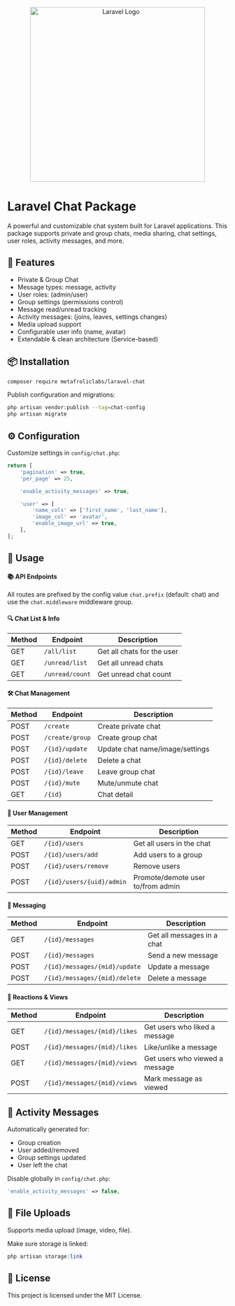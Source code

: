 <p align="center"><a href="https://laravel.com" target="_blank"><img src="https://raw.githubusercontent.com/laravel/art/master/logo-lockup/5%20SVG/2%20CMYK/1%20Full%20Color/laravel-logolockup-cmyk-red.svg" width="400" alt="Laravel Logo"></a></p>

# Laravel Chat Package

A powerful and customizable chat system built for Laravel applications. This package supports private and group chats, media sharing, chat settings, user roles, activity messages, and more.

## 🚀 Features

- Private & Group Chat  
- Message types: message, activity  
- User roles: (admin/user)  
- Group settings (permissions control)  
- Message read/unread tracking  
- Activity messages: (joins, leaves, settings changes)  
- Media upload support  
- Configurable user info (name, avatar)  
- Extendable & clean architecture (Service-based)

## 📦 Installation

```bash
composer require metafroliclabs/laravel-chat
```

Publish configuration and migrations:

```bash
php artisan vendor:publish --tag=chat-config
php artisan migrate
```

## ⚙️ Configuration

Customize settings in `config/chat.php`:

```php
return [
    'pagination' => true,
    'per_page' => 25,

    'enable_activity_messages' => true,

    'user' => [
        'name_cols' => ['first_name', 'last_name'],
        'image_col' => 'avatar',
        'enable_image_url' => true,
    ],
];
```

## 🧠 Usage

#### 📚 API Endpoints
All routes are prefixed by the config value `chat.prefix` (default: chat) and use the `chat.middleware` middleware group.

#### 🔍 Chat List & Info

| Method | Endpoint        | Description                |
| ------ | --------------- | -------------------------- |
| GET    | `/all/list`     | Get all chats for the user |
| GET    | `/unread/list`  | Get all unread chats       |
| GET    | `/unread/count` | Get unread chat count      |

#### 🛠️ Chat Management

| Method | Endpoint        | Description                     |
| ------ | --------------- | ------------------------------- |
| POST   | `/create`       | Create private chat             |
| POST   | `/create/group` | Create group chat               |
| POST   | `/{id}/update`  | Update chat name/image/settings |
| POST   | `/{id}/delete`  | Delete a chat                   |
| POST   | `/{id}/leave`   | Leave group chat                |
| POST   | `/{id}/mute`    | Mute/unmute chat                |
| GET    | `/{id}`         | Chat detail                     |

#### 👥 User Management

| Method | Endpoint                  | Description                       |
| ------ | ------------------------- | --------------------------------- |
| GET    | `/{id}/users`             | Get all users in the chat         |
| POST   | `/{id}/users/add`         | Add users to a group              |
| POST   | `/{id}/users/remove`      | Remove users                      |
| POST   | `/{id}/users/{uid}/admin` | Promote/demote user to/from admin |

#### 💬 Messaging

| Method | Endpoint                      | Description                |
| ------ | ----------------------------- | -------------------------- |
| GET    | `/{id}/messages`              | Get all messages in a chat |
| POST   | `/{id}/messages`              | Send a new message         |
| POST   | `/{id}/messages/{mid}/update` | Update a message           |
| POST   | `/{id}/messages/{mid}/delete` | Delete a message           |

#### 💖 Reactions & Views

| Method | Endpoint                     | Description                    |
| ------ | ---------------------------- | ------------------------------ |
| GET    | `/{id}/messages/{mid}/likes` | Get users who liked a message  |
| POST   | `/{id}/messages/{mid}/likes` | Like/unlike a message          |
| GET    | `/{id}/messages/{mid}/views` | Get users who viewed a message |
| POST   | `/{id}/messages/{mid}/views` | Mark message as viewed         |

## 🔔 Activity Messages

Automatically generated for:

- Group creation
- User added/removed
- Group settings updated
- User left the chat

Disable globally in `config/chat.php`:

```php
'enable_activity_messages' => false,
```

## 📁 File Uploads

Supports media upload (image, video, file).

Make sure storage is linked:

```php
php artisan storage:link
```

## 📄 License

This project is licensed under the MIT License.
